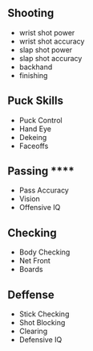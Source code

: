 ## Shooting
- wrist shot power
- wrist shot accuracy
- slap shot power
- slap shot accuracy
- backhand
- finishing

## Puck Skills
- Puck Control
- Hand Eye
- Dekeing
- Faceoffs

## Passing ****
- Pass Accuracy
- Vision
- Offensive IQ

## Checking
- Body Checking
- Net Front
- Boards

## Deffense
- Stick Checking
- Shot Blocking
- Clearing
- Defensive IQ
